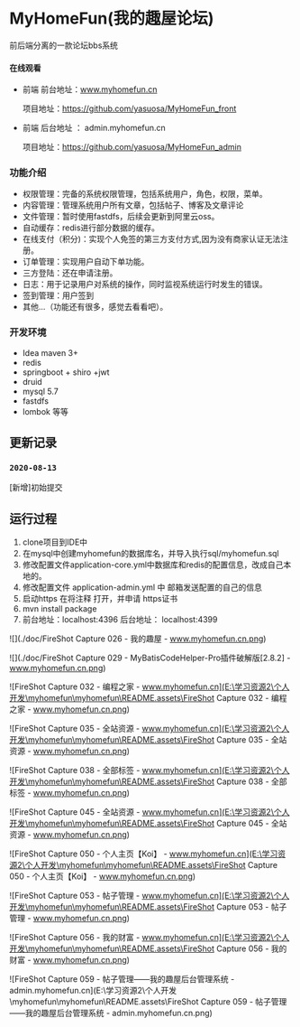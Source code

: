 # MyHomeFun(我的趣屋论坛)

前后端分离的一款论坛bbs系统

#### 在线观看

- 前端 前台地址：www.myhomefun.cn   

  项目地址：https://github.com/yasuosa/MyHomeFun_front

- 前端 后台地址 ： admin.myhomefun.cn

  项目地址：https://github.com/yasuosa/MyHomeFun_admin

### 功能介绍

- 权限管理：完备的系统权限管理，包括系统用户，角色，权限，菜单。
- 内容管理：管理系统用户所有文章，包括帖子、博客及文章评论
- 文件管理：暂时使用fastdfs，后续会更新到阿里云oss。
- 自动缓存：redis进行部分数据的缓存。
- 在线支付（积分)：实现个人免签的第三方支付方式,因为没有商家认证无法注册。
- 订单管理：实现用户自动下单功能。
- 三方登陆：还在申请注册。
- 日志：用于记录用户对系统的操作，同时监视系统运行时发生的错误。
- 签到管理：用户签到
- 其他...（功能还有很多，感觉去看看吧）。

### 开发环境

- Idea maven 3+
- redis 
- springboot + shiro +jwt 
- druid
- mysql 5.7
- fastdfs
- lombok 等等

##  更新记录

### `2020-08-13`

[新增]初始提交

##  运行过程

1. clone项目到IDE中
2. 在mysql中创建myhomefun的数据库名，并导入执行sql/myhomefun.sql
3. 修改配置文件application-core.yml中数据库和redis的配置信息，改成自己本地的。
4. 修改配置文件 application-admin.yml 中 邮箱发送配置的自己的信息
5. 启动https 在将注释 打开，并申请 https证书 
6. mvn install package
7. 前台地址：localhost:4396 
   后台地址： localhost:4399

![](./doc/FireShot Capture 026 - 我的趣屋 - www.myhomefun.cn.png)

![](./doc/FireShot Capture 029 - MyBatisCodeHelper-Pro插件破解版[2.8.2] - www.myhomefun.cn.png)

![FireShot Capture 032 - 编程之家 - www.myhomefun.cn](E:\学习资源2\个人开发\myhomefun\myhomefun\README.assets\FireShot Capture 032 - 编程之家 - www.myhomefun.cn.png)

![FireShot Capture 035 - 全站资源 - www.myhomefun.cn](E:\学习资源2\个人开发\myhomefun\myhomefun\README.assets\FireShot Capture 035 - 全站资源 - www.myhomefun.cn.png)

![FireShot Capture 038 - 全部标签 - www.myhomefun.cn](E:\学习资源2\个人开发\myhomefun\myhomefun\README.assets\FireShot Capture 038 - 全部标签 - www.myhomefun.cn.png)

![FireShot Capture 045 - 全站资源 - www.myhomefun.cn](E:\学习资源2\个人开发\myhomefun\myhomefun\README.assets\FireShot Capture 045 - 全站资源 - www.myhomefun.cn.png)

![FireShot Capture 050 - 个人主页【Koi】 - www.myhomefun.cn](E:\学习资源2\个人开发\myhomefun\myhomefun\README.assets\FireShot Capture 050 - 个人主页【Koi】 - www.myhomefun.cn.png)

![FireShot Capture 053 - 帖子管理 - www.myhomefun.cn](E:\学习资源2\个人开发\myhomefun\myhomefun\README.assets\FireShot Capture 053 - 帖子管理 - www.myhomefun.cn.png)

![FireShot Capture 056 - 我的财富 - www.myhomefun.cn](E:\学习资源2\个人开发\myhomefun\myhomefun\README.assets\FireShot Capture 056 - 我的财富 - www.myhomefun.cn.png)

![FireShot Capture 059 - 帖子管理——我的趣屋后台管理系统 - admin.myhomefun.cn](E:\学习资源2\个人开发\myhomefun\myhomefun\README.assets\FireShot Capture 059 - 帖子管理——我的趣屋后台管理系统 - admin.myhomefun.cn.png)